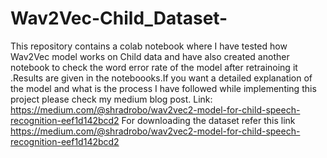 # Wav2Vec-Child_Dataset-
This repository contains a colab notebook where I have tested how Wav2Vec model works on Child data and have also created another notebook to check the word error rate of the model after retrainoing it .Results are  given in the noteboooks.If you want a detailed explanation of the model and what is the process I have followed while implementing this project please check my medium blog post.
Link: https://medium.com/@shradrobo/wav2vec2-model-for-child-speech-recognition-eef1d142bcd2
For downloading the dataset refer this link https://medium.com/@shradrobo/wav2vec2-model-for-child-speech-recognition-eef1d142bcd2
